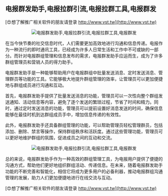 ## **电报群发助手,电报拉群引流,电报拉群工具,电报群发**

[😍想了解推广相关软件的朋友请登录 http://www.vst.tw](http://www.vst.tw)

 <center><img src="https://vst.tw/MP4/tuiguang/png/2.png" alt="电报群发助手,电报拉群引流,电报拉群工具,电报群发"></center>

在当今快节奏的社交信息时代，人们需要更加高效地进行沟通和信息传递。电报作为一种流行的即时通讯工具，已经成为许多人日常生活和工作中不可或缺的一部分。而针对电报群组管理和信息发布的需求，电报群发助手应运而生，成为了许多群组管理员和营销人员的得力助手。

电报群发助手是一种能够帮助用户在电报群组中批量发送消息、定时发送消息、管理群员等功能的工具。它能够极大地提升群组管理的效率，让管理员可以更加便捷地与群组成员进行沟通和互动。

首先，电报群发助手提供了批量发送消息的功能，管理员可以一次性向整个群组发送通知、活动信息等内容，避免了逐个发送的繁琐过程，节省了时间和精力。同时，通过定时发送消息的功能，管理员可以提前设置好消息发送的时间，确保信息能够在最佳时机到达群组成员手中，增加信息传递的有效性。

此外，电报群发助手还具备群组管理的功能，可以帮助管理员轻松管理群员，包括添加、删除、禁言等操作，保持群组秩序和活跃度。通过这些管理功能，管理员可以更好地维护群组的氛围，促进成员之间的互动和交流。

 <center><img src="https://vst.tw/MP4/tuiguang/png/5.png" alt="电报群发助手,电报拉群引流,电报拉群工具,电报群发"></center>

总的来说，电报群发助手作为一种高效的群组管理工具，为电报用户提供了便捷的沟通方式，帮助他们更好地组织群组活动、传递信息。在未来，随着电报群发助手功能的不断完善和智能化，相信它将成为更多用户的必备利器，推动电报群组沟通管理的发展，助力人们更加便捷地进行在线交流与互动。

[😍想了解推广相关软件的朋友请登录 http://www.vst.tw](http://www.vst.tw)



